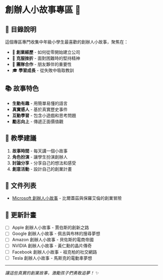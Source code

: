 # 創辦人小故事專區 🚀

## 📖 目錄說明
這個專區專門收集中年級小學生最喜歡的創辦人小故事，聚焦在：
- 🎯 **創業經歷** - 如何從零開始建立公司
- 💪 **克服挫折** - 面對困難時的堅持精神
- 👥 **團隊合作** - 朋友夥伴的重要性
- 🎓 **學習成長** - 從失敗中吸取教訓

## 📚 故事特色
- **生動有趣** - 用簡單易懂的語言
- **真實感人** - 基於真實歷史事件
- **互動學習** - 包含小遊戲和思考問題
- **勵志向上** - 傳遞正面價值觀

## 🎪 教學建議
1. **故事時間** - 每天講一個小故事
2. **角色扮演** - 讓學生扮演創辦人
3. **討論分享** - 分享自己的想法和感受
4. **創意活動** - 設計自己的創業計畫

## 📁 文件列表
- [Microsoft 創辦人小故事](microsoft_founder_stories.md) - 比爾蓋茲與保羅艾倫的創業冒險

## 🔄 更新計畫
- [ ] Apple 創辦人小故事 - 賈伯斯的創新之路
- [ ] Google 創辦人小故事 - 佩吉與布林的搜尋夢想
- [ ] Amazon 創辦人小故事 - 貝佐斯的電商帝國
- [ ] NVIDIA 創辦人小故事 - 黃仁勳的晶片傳奇
- [ ] Facebook 創辦人小故事 - 祖克柏的社交網路
- [ ] Tesla 創辦人小故事 - 馬斯克的電動車夢想

---

*讓這些真實的創業故事，激勵孩子們勇敢追夢！* ✨
